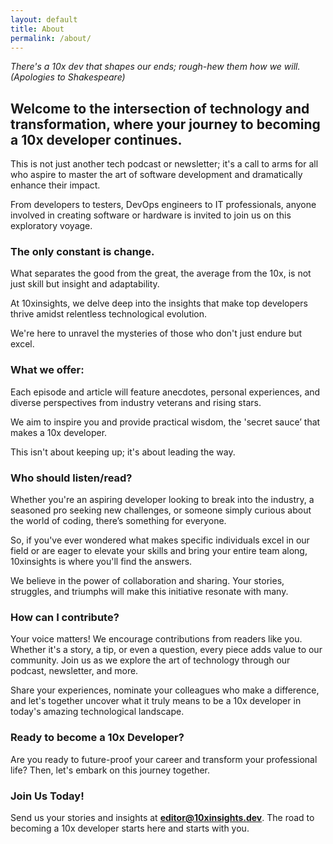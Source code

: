 ```yaml
---
layout: default
title: About
permalink: /about/
---
```


<cite>There's a 10x dev that shapes our ends; rough-hew them how we will.  (Apologies to Shakespeare)</cite>



##  Welcome to the intersection of technology and transformation, where your journey to becoming a 10x developer continues. 

This is not just another tech podcast or newsletter; it's a call to arms for all who aspire to master the art of software development and dramatically enhance their impact. 

From developers to testers, DevOps engineers to IT professionals, anyone involved in creating software or hardware is invited to join us on this exploratory voyage.

### The only constant is change. 
What separates the good from the great, the average from the 10x, is not just skill but insight and adaptability. 

At 10xinsights, we delve deep into the insights that make top developers thrive amidst relentless technological evolution. 

We're here to unravel the mysteries of those who don't just endure but excel.

### What we offer:
Each episode and article will feature anecdotes, personal experiences, and diverse perspectives from industry veterans and rising stars. 

We aim to inspire you and provide practical wisdom, the 'secret sauce’ that makes a 10x developer. 

This isn't about keeping up; it's about leading the way.

### Who should listen/read?
Whether you're an aspiring developer looking to break into the industry, a seasoned pro seeking new challenges, or someone simply curious about the world of coding, there’s something for everyone.

So, if you've ever wondered what makes specific individuals excel in our field or are eager to elevate your skills and bring your entire team along, 10xinsights is where you'll find the answers. 

We believe in the power of collaboration and sharing. Your stories, struggles, and triumphs will make this initiative resonate with many.

### How can I contribute?
Your voice matters! We encourage contributions from readers like you. Whether it's a story, a tip, or even a question, every piece adds value to our community.
Join us as we explore the art of technology through our podcast, newsletter, and more. 

Share your experiences, nominate your colleagues who make a difference, and let's together uncover what it truly means to be a 10x developer in today's amazing technological landscape.

### Ready to become a 10x Developer?
Are you ready to future-proof your career and transform your professional life? Then, let's embark on this journey together. 

### Join Us Today!
Send us your stories and insights at **editor@10xinsights.dev**. The road to becoming a 10x developer starts
here and starts with you.

